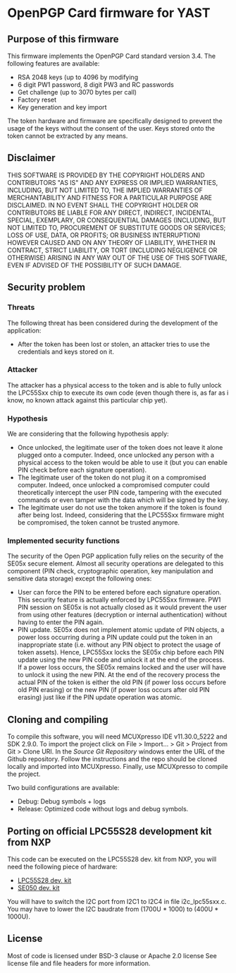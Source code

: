 # OpenPGP Card firmware for YAST

## Purpose of this firmware
This firmware implements the OpenPGP Card standard version 3.4. The following features are available:

- RSA 2048 keys (up to 4096 by modifying
- 6 digit PW1 password, 8 digit PW3 and RC passwords
- Get challenge (up to 3070 bytes per call)
- Factory reset
- Key generation and key import

The token hardware and firmware are specifically designed to prevent the usage of the keys without the consent of the user. 
Keys stored onto the token cannot be extracted by any means.

## Disclaimer
THIS SOFTWARE IS PROVIDED BY THE COPYRIGHT HOLDERS AND CONTRIBUTORS "AS IS" AND ANY EXPRESS OR IMPLIED WARRANTIES, INCLUDING, 
BUT NOT LIMITED TO, THE IMPLIED WARRANTIES OF MERCHANTABILITY AND FITNESS FOR A PARTICULAR PURPOSE ARE DISCLAIMED. 
IN NO EVENT SHALL THE COPYRIGHT HOLDER OR CONTRIBUTORS BE LIABLE FOR ANY DIRECT, INDIRECT, INCIDENTAL, SPECIAL, 
EXEMPLARY, OR CONSEQUENTIAL DAMAGES (INCLUDING, BUT NOT LIMITED TO, PROCUREMENT OF SUBSTITUTE GOODS OR SERVICES; LOSS OF USE, DATA, 
OR PROFITS; OR BUSINESS INTERRUPTION) HOWEVER CAUSED AND ON ANY THEORY OF LIABILITY, WHETHER IN CONTRACT, 
STRICT LIABILITY, OR TORT (INCLUDING NEGLIGENCE OR OTHERWISE) ARISING IN ANY WAY OUT OF THE USE OF THIS SOFTWARE, 
EVEN IF ADVISED OF THE POSSIBILITY OF SUCH DAMAGE.

## Security problem
### Threats
The following threat has been considered during the development of the application:

- After the token has been lost or stolen, an attacker tries to use the credentials and keys stored on it.

### Attacker
The attacker has a physical access to the token and is able to fully unlock the LPC55Sxx chip to execute 
its own code (even though there is, as far as i know, no known attack against this particular chip yet).

### Hypothesis
We are considering that the following hypothesis apply:

- Once unlocked, the legitimate user of the token does not leave it alone plugged onto a computer. 
Indeed, once unlocked any person with a physical access to the token would be able to use it 
(but you can enable PIN check before each signature operation).
- The legitimate user of the token do not plug it on a compromised computer. 
Indeed, once unlocked a compromised computer could theoretically intercept the user PIN code, 
tampering with the executed commands or even tamper with the data which will be signed by the key.
- The legitimate user do not use the token anymore if the token is found after being lost. 
Indeed, considering that the LPC55Sxx firmware might be compromised, the token cannot be trusted anymore.

### Implemented security functions
The security of the Open PGP application fully relies on the security of the SE05x secure element. 
Almost all security operations are delegated to this component (PIN check, cryptographic operation, 
key manipulation and sensitive data storage) except the following ones:

- User can force the PIN to be entered before each signature operation. This security feature is actually enforced by LPC55Sxx firmware. 
PW1 PIN session on SE05x is not actually closed as it would prevent the user from using other features (decryption or internal authentication) 
without having to enter the PIN again.
- PIN update. SE05x does not implement atomic update of PIN objects, a power loss occurring during a PIN update could put the token in an 
inappropriate state (i.e. without any PIN object to protect the usage of token assets). Hence, LPC55Sxx locks the SE05x chip before each PIN 
update using the new PIN code and unlock it at the end of the process. If a power loss occurs, the SE05x remains locked and the user will 
have to unlock it using the new PIN. At the end of the recovery process the actual PIN of the token is either the old PIN (if power loss 
occurs before old PIN erasing) or the new PIN (if power loss occurs after old PIN erasing) just like if the PIN update operation was atomic.

## Cloning and compiling
To compile this software, you will need MCUXpresso IDE v11.30.0_5222 and SDK 2.9.0.
To import the project click on File > Import... > Git > Project from Git > Clone URI.
In the *Source Git Repository* windows enter the URL of the Github repository.
Follow the instructions and the repo should be cloned locally and imported into MCUXpresso.
Finally, use MCUXpresso to compile the project.

Two build configurations are available:

- Debug: Debug symbols + logs
- Release: Optimized code without logs and debug symbols.

## Porting on official LPC55S28 development kit from NXP
This code can be executed on the LPC55S28 dev. kit from NXP, you will need the following piece of hardware:

- [LPC55S28 dev. kit](https://www.nxp.com/design/software/development-software/lpcxpresso55s28-development-board:LPC55S28-EVK)
- [SE050 dev. kit](https://www.nxp.com/products/security-and-authentication/authentication/edgelock-se050-development-kit:OM-SE050X)

You will have to switch the I2C port from I2C1 to I2C4 in file i2c_lpc55sxx.c.
You may have to lower the I2C baudrate from (1700U * 1000) to (400U * 1000U).

## License
Most of code is licensed under BSD-3 clause or Apache 2.0 license
See license file and file headers for more information.